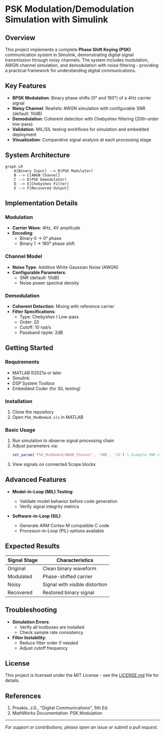 # PSK Modulation/Demodulation Simulation with Simulink

## Overview
This project implements a complete **Phase Shift Keying (PSK)** communication system in Simulink, demonstrating digital signal transmission through noisy channels. The system includes modulation, AWGN channel simulation, and demodulation with noise filtering - providing a practical framework for understanding digital communications.

## Key Features
- **BPSK Modulation**: Binary phase shifts (0° and 180°) of a 4Hz carrier signal
- **Noisy Channel**: Realistic AWGN simulation with configurable SNR (default: 10dB)
- **Demodulation**: Coherent detection with Chebyshev filtering (20th-order low-pass)
- **Validation**: MIL/SIL testing workflows for simulation and embedded deployment
- **Visualization**: Comparative signal analysis at each processing stage

## System Architecture
```mermaid
graph LR
    A[Binary Input] --> B(PSK Modulator)
    B --> C[AWGN Channel]
    C --> D(PSK Demodulator)
    D --> E[Chebyshev Filter]
    E --> F[Recovered Output]
```

## Implementation Details

### Modulation
- **Carrier Wave**: 4Hz, 4V amplitude
- **Encoding**:
  - Binary 0 → 0° phase
  - Binary 1 → 180° phase shift

### Channel Model
- **Noise Type**: Additive White Gaussian Noise (AWGN)
- **Configurable Parameters**:
  - SNR (default: 10dB)
  - Noise power spectral density

### Demodulation
- **Coherent Detection**: Mixing with reference carrier
- **Filter Specifications**:
  - Type: Chebyshev I Low-pass
  - Order: 20
  - Cutoff: 10 rad/s
  - Passband ripple: 2dB

## Getting Started

### Requirements
- MATLAB R2021a or later
- Simulink
- DSP System Toolbox
- Embedded Coder (for SIL testing)

### Installation
1. Clone the repository
2. Open `PSK_ModDemod.slx` in MATLAB

### Basic Usage
1. Run simulation to observe signal processing chain
2. Adjust parameters via:
   ```matlab
   set_param('PSK_ModDemod/AWGN_Channel', 'SNR', '15') % Example SNR change
   ```
3. View signals on connected Scope blocks

## Advanced Features
- **Model-in-Loop (MIL) Testing**:
  - Validate model behavior before code generation
  - Verify signal integrity metrics

- **Software-in-Loop (SIL)**:
  - Generate ARM Cortex-M compatible C code
  - Processor-in-Loop (PIL) options available

## Expected Results
| Signal Stage | Characteristics |
|--------------|-----------------|
| Original | Clean binary waveform |
| Modulated | Phase-shifted carrier |
| Noisy | Signal with visible distortion |
| Recovered | Restored binary signal |

## Troubleshooting
- **Simulation Errors**:
  - Verify all toolboxes are installed
  - Check sample rate consistency
- **Filter Instability**:
  - Reduce filter order if needed
  - Adjust cutoff frequency

## License
This project is licensed under the MIT License - see the [LICENSE.md](LICENSE.md) file for details.

## References
1. Proakis, J.G., "Digital Communications", 5th Ed.
2. MathWorks Documentation: PSK Modulation

---
*For support or contributions, please open an issue or submit a pull request.*
